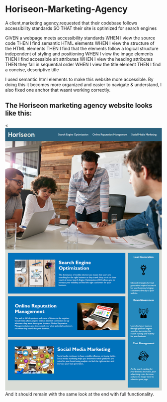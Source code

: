 # Horiseon-Marketing-Agency

A client,marketing agency,requested that their codebase follows accessibility standards
SO THAT their site is optimized for search engines

GIVEN a webpage meets accessibility standards
WHEN I view the source code
THEN I find semantic HTML elements
WHEN I view the structure of the HTML elements
THEN I find that the elements follow a logical structure independent of styling and positioning
WHEN I view the image elements
THEN I find accessible alt attributes
WHEN I view the heading attributes
THEN they fall in sequential order
WHEN I view the title element
THEN I find a concise, descriptive title




I used semantic html elements to make this website more accessible.
By doing this it becomes more organized and easier to navigate & understand,
I also fixed one anchor that wasnt working correctly. 

## The Horiseon marketing agency website looks like this:
<![The Horiseon webpage includes a navigation bar, a header image, and cards with text and images at the bottom of the page.](./Assets/images/01-html-css-git-homework-demo.png)
And it should remain with the same look at the end with full functionality.